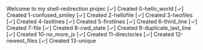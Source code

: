 Welcome to my shell-redirection projec
[✓] Created 0-hello_world
[✓] Created 1-confused_smiley
[✓] Created 2-hellofile
[✓] Created 3-twofiles
[✓] Created 4-lastlines
[✓] Created 5-firstlines
[✓] Created 6-third_line
[✓] Created 7-file
[✓] Created 8-cwd_state
[✓] Created 9-duplicate_last_line
[✓] Created 10-no_more_js
[✓] Created 11-directories
[✓] Created 12-newest_files
[✓] Created 13-unique
